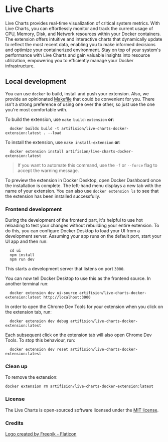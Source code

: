 # Live Charts

Live Charts provides real-time visualization of critical system metrics. With Live Charts, you can effortlessly monitor and track the current usage of CPU, Memory, Disk, and Network resources within your Docker containers. The extension offers intuitive and interactive charts that dynamically update to reflect the most recent data, enabling you to make informed decisions and optimize your containerized environment. Stay on top of your system's performance with Live Charts and gain valuable insights into resource utilization, empowering you to efficiently manage your Docker infrastructure.

## Local development

You can use `docker` to build, install and push your extension. Also, we provide an opinionated [Makefile](Makefile) that could be convenient for you. There isn't a strong preference of using one over the other, so just use the one you're most comfortable with.

To build the extension, use `make build-extension` **or**:

```shell
  docker buildx build -t artifision/live-charts-docker-extension:latest . --load
```

To install the extension, use `make install-extension` **or**:

```shell
  docker extension install artifision/live-charts-docker-extension:latest
```

> If you want to automate this command, use the `-f` or `--force` flag to accept the warning message.

To preview the extension in Docker Desktop, open Docker Dashboard once the installation is complete. The left-hand menu displays a new tab with the name of your extension. You can also use `docker extension ls` to see that the extension has been installed successfully.

### Frontend development

During the development of the frontend part, it's helpful to use hot reloading to test your changes without rebuilding your entire extension. To do this, you can configure Docker Desktop to load your UI from a development server.
Assuming your app runs on the default port, start your UI app and then run:

```shell
  cd ui
  npm install
  npm run dev
```

This starts a development server that listens on port `3000`.

You can now tell Docker Desktop to use this as the frontend source. In another terminal run:

```shell
  docker extension dev ui-source artifision/live-charts-docker-extension:latest http://localhost:3000
```

In order to open the Chrome Dev Tools for your extension when you click on the extension tab, run:

```shell
  docker extension dev debug artifision/live-charts-docker-extension:latest
```

Each subsequent click on the extension tab will also open Chrome Dev Tools. To stop this behaviour, run:

```shell
  docker extension dev reset artifision/live-charts-docker-extension:latest
```

### Clean up

To remove the extension:

```shell
docker extension rm artifision/live-charts-docker-extension:latest
```

### License
The Live Charts is open-sourced software licensed under the [MIT license](https://opensource.org/licenses/MIT).

### Credits
[Logo created by Freepik - Flaticon](https://www.flaticon.com/free-icons/line-chart)

